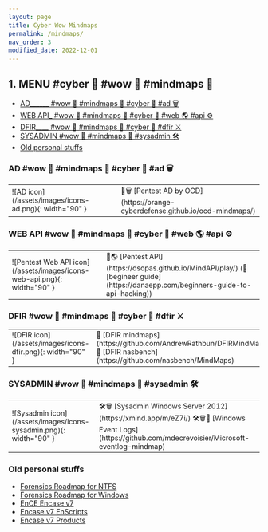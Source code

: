 ```yaml
---
layout: page
title: Cyber Wow Mindmaps
permalink: /mindmaps/
nav_order: 3
modified_date: 2022-12-01
---
```


##  1. <a name='MENUcyberwowmindmaps'></a>MENU #cyber 🔫 #wow 👀 #mindmaps 🧠


<!-- vscode-markdown-toc -->
* [AD______ #wow 👀 #mindmaps 🧠 #cyber 🔫 #ad 🗑️](#ADwowmindmapscyberad)
* [WEB API_ #wow 👀 #mindmaps 🧠 #cyber 🔫 #web 🌎 #api ⚙️](#WEBAPIwowmindmapscyberwebapi)
* [DFIR____ #wow 👀 #mindmaps 🧠 #cyber 🔫 #dfir ⚔️](#DFIRwowmindmapscyberdfir)
* [SYSADMIN #wow 👀 #mindmaps 🧠 #sysadmin 🛠️](#SYSADMINwowmindmapssysadmin)
* [Old personal stuffs](#Oldpersonalstuffs)

<!-- vscode-markdown-toc-config
	numbering=true
	autoSave=true
	/vscode-markdown-toc-config -->
<!-- /vscode-markdown-toc -->

###  <a name='ADwowmindmapscyberad'></a>AD #wow 👀 #mindmaps 🧠 #cyber 🔫 #ad 🗑️ 

<table>
<tr><td>
![AD icon](/assets/images/icons-ad.png){: width="90" }
</td>
<td>
📕🗑️ [Pentest AD by OCD](https://orange-cyberdefense.github.io/ocd-mindmaps/)
</td></tr>
</table>

###  <a name='WEBAPIwowmindmapscyberwebapi'></a>WEB API #wow 👀 #mindmaps 🧠 #cyber 🔫 #web 🌎 #api ⚙️

<table>
<tr><td>
![Pentest Web API icon](/assets/images/icons-web-api.png){: width="90" }
</td>
<td>
📕🌎 [Pentest API](https://dsopas.github.io/MindAPI/play/) (🔗 [begineer guide](https://danaepp.com/beginners-guide-to-api-hacking))
</td></tr>
</table>


###  <a name='DFIRwowmindmapscyberdfir'></a>DFIR #wow 👀 #mindmaps 🧠 #cyber 🔫 #dfir ⚔️

<table>
<tr><td>
![DFIR icon](/assets/images/icons-dfir.png){: width="90" }
</td>
<td>
📘 [DFIR mindmaps](https://github.com/AndrewRathbun/DFIRMindMaps)
📘 [DFIR nasbench](https://github.com/nasbench/MindMaps)
</td></tr>
</table>

###  <a name='SYSADMINwowmindmapssysadmin'></a>SYSADMIN #wow 👀 #mindmaps 🧠 #sysadmin 🛠️

<table>
<tr><td>
![Sysadmin icon](/assets/images/icons-sysadmin.png){: width="90" }
</td>
<td>
🛠️🗑️️ [Sysadmin Windows Server 2012](https://xmind.app/m/eZ7i/)
🛠️🗑️📃 [Windows Event Logs](https://github.com/mdecrevoisier/Microsoft-eventlog-mindmap)
</td></tr>
</table>

###  <a name='Oldpersonalstuffs'></a>Old personal stuffs

* [Forensics Roadmap for NTFS](/mindmaps/svg/win-for-ntfs.svg)
* [Forensics Roadmap for Windows](/mindmaps/svg/win-for-invest-roadmap.svg)
* [EnCE Encase v7](/mindmaps/svg/win-for-encase-v7-ence.svg)
* [Encase v7 EnScripts](/mindmaps/svg/win-for-encase-v7-enscript.svg)
* [Encase v7 Products](/mindmaps/svg/win-for-encase-products-2016.svg)